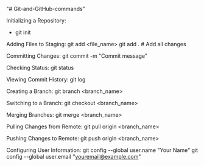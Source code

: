 "# Git-and-GitHub-commands" 

Initializing a Repository: 
- git init

Adding Files to Staging:
  git add <file_name>
  git add .          # Add all changes


Committing Changes:
  git commit -m "Commit message"


Checking Status:
  git status


Viewing Commit History:
  git log


Creating a Branch:
  git branch <branch_name>


Switching to a Branch:
  git checkout <branch_name>


Merging Branches:
  git merge <branch_name>


Pulling Changes from Remote:
  git pull origin <branch_name>


Pushing Changes to Remote:
  git push origin <branch_name>


Configuring User Information:
  git config --global user.name "Your Name"
  git config --global user.email "youremail@example.com"
